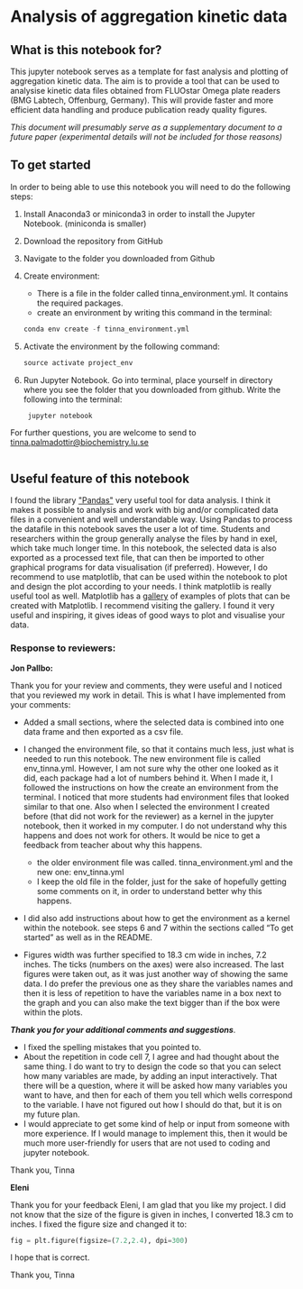 # Analysis of aggregation kinetic data

## What is this notebook for?

This jupyter notebook serves as a template for fast analysis and plotting of aggregation kinetic data. The aim is to provide a tool that can be used to analysise kinetic data files obtained from FLUOstar Omega plate readers (BMG Labtech, Offenburg, Germany). This will provide faster and more efficient data handling and produce publication ready quality figures.

*This document will presumably serve as a supplementary document to a future paper (experimental details will not be included for those reasons)*

## To get started

In order to being able to use this notebook you will need to do the following steps:

1. Install Anaconda3 or miniconda3 in order to install the Jupyter Notebook. (miniconda is smaller)


2. Download the repository from GitHub


3. Navigate to the folder you downloaded from Github


4. Create environment:

    - There is a file in the folder called tinna_environment.yml. It contains the required packages.
    - create an environment by writing this command in the terminal:
    
    ```.py
    conda env create -f tinna_environment.yml
    ```

5. Activate the environment by the following command:
    ```.py
    source activate project_env
    ```

6. Run Jupyter Notebook. Go into terminal, place yourself in directory where you see the folder that you downloaded from github. Write the following into the terminal:
    ```.py
     jupyter notebook
     ```



For further questions, you are welcome to send to tinna.palmadottir@biochemistry.lu.se


```python

```


## Useful feature of this notebook
I found the library ["Pandas"](https://pandas.pydata.org) very useful tool for data analysis. I think it makes it possible to analysis and work with big and/or complicated data files in a convenient and well understandable way. Using Pandas to process the datafile in this notebook saves the user a lot of time. Students and researchers within the group generally analyse the files by hand in exel, which take much longer time. 
    In this notebook, the selected data is also exported as a processed text file, that can then be imported to other graphical programs for data visualisation (if preferred). However, I do recommend to use matplotlib, that can be used within the notebook to plot and design the plot according to your needs. I think matplotlib is really useful tool as well. Matplotlib has a [gallery](https://matplotlib.org/3.1.1/gallery/index.html) of examples of plots that can be created with Matplotlib. I recommend visiting the gallery. I found it very useful and inspiring, it gives ideas of good ways to plot and visualise your data.
    
### Response to reviewers:
**Jon Pallbo:** 

Thank you for your review and comments, they were useful and I noticed that you reviewed my work in detail. 
This is what I have implemented from your comments:

-  Added a small sections, where the selected data is combined into one data frame and then exported as a csv file.

-  I changed the environment file, so that it contains much less, just what is needed to run this notebook. The new environment file is called env_tinna.yml. However, I am not sure why the other one looked as it did, each 	package had a lot of numbers behind it. When I made it, I followed the instructions on how the create an environment from the terminal. I noticed that more students had environment files that looked similar to that one. Also when I selected the environment I created before (that did not work for the reviewer) as a kernel in the jupyter notebook, then it worked in my computer. I do not understand why this happens and does not work for others. It would be nice to get a feedback from teacher about why this happens.
      - the older environment file was called. tinna_environment.yml and the new one: env_tinna.yml
      - I keep the old file in the folder, just for the sake of hopefully getting some comments on it, in order to understand better why this happens.
        
-  I did also add instructions about how to get the environment as a kernel within the notebook. see steps 6 and 7 within the sections called “To get started” as well as in the README.

- Figures width was further specified to 18.3 cm wide in inches, 7.2 inches. The ticks (numbers on the axes) were also increased. The last figures were taken out, as it was just another way of showing the same data. I do prefer the previous one as they share the variables names and then it is less of repetition to have the variables name in a box next to the graph and you can also make the text bigger than if the box were within the plots.


***Thank you for your additional comments and suggestions***. 
-  I fixed the spelling mistakes that you pointed to.
-  About the repetition in code cell 7, I agree and had thought about the same thing. I do want to try to design the code so that you can select how many variables are made, by adding an input interactively. That there 		will be a question, where it will be asked how many variables you want to have, and then for each of them you tell which wells correspond to the variable. I have not figured out how I should do that, but it is on my 		future plan. 
- I would appreciate to get some kind of help or input from someone with more experience. If I would manage to implement this, then it would be much more user-friendly for users that are not used to coding and jupyter notebook. 

Thank you,
Tinna

**Eleni**

Thank you for your feedback Eleni, I am glad that you like my project. I did not know that the size of the figure is given in inches, I converted 18.3 cm to inches. I fixed the figure size and changed it to: 
```.py
fig = plt.figure(figsize=(7.2,2.4), dpi=300)
```
I hope that is correct.

Thank you,
Tinna




